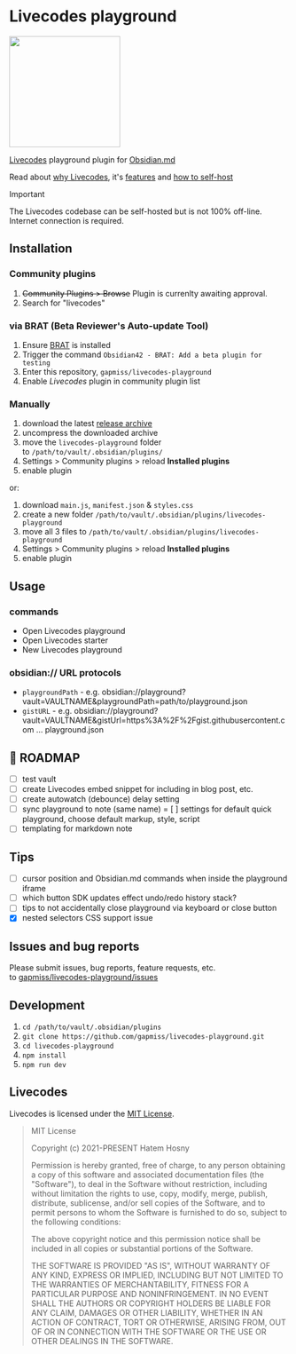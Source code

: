 # Livecodes playground

<img src="https://livecodes.io/docs/img/livecodes-logo.svg" style="width:200px; margin: 0 auto;">

[Livecodes](https://livecodes.io/docs/overview) playground plugin for [Obsidian.md](https://obsidian.md)

Read about [why Livecodes](https://livecodes.io/docs/why), it's [features](https://livecodes.io/docs/features/) and [how to self-host](https://livecodes.io/docs/features/self-hosting)

> [!IMPORTANT]
> The Livecodes codebase can be self-hosted but is not 100% off-line. Internet connection is required.

## Installation

### Community plugins

1. ~~Community Plugins > Browse~~ Plugin is currenlty awaiting approval.
2. Search for "livecodes"

### via BRAT (Beta Reviewer's Auto-update Tool)

1. Ensure [BRAT](https://github.com/TfTHacker/obsidian42-brat) is installed
2. Trigger the command `Obsidian42 - BRAT: Add a beta plugin for testing`
3. Enter this repository, `gapmiss/livecodes-playground`
4. Enable _Livecodes_ plugin in community plugin list

### Manually

1. download the latest [release archive](https://github.com/gapmiss/livecodes-playground/releases/)
2. uncompress the downloaded archive
3. move the `livecodes-playground` folder to `/path/to/vault/.obsidian/plugins/`
4. Settings > Community plugins > reload **Installed plugins**
5. enable plugin

or:

1. download `main.js`, `manifest.json` & `styles.css`
2. create a new folder `/path/to/vault/.obsidian/plugins/livecodes-playground`
3. move all 3 files to `/path/to/vault/.obsidian/plugins/livecodes-playground`
4. Settings > Community plugins > reload **Installed plugins**
5. enable plugin

## Usage

### commands

- Open Livecodes playground
- Open Livecodes starter
- New Livecodes playground

### obsidian:// URL protocols

- `playgroundPath` - e.g. obsidian://playground?vault=VAULTNAME&playgroundPath=path/to/playground.json
- `gistURL` - e.g. obsidian://playground?vault=VAULTNAME&gistUrl=https%3A%2F%2Fgist.githubusercontent.com … playground.json

## 🚧 ROADMAP

- [ ] test vault
- [ ] create Livecodes embed snippet for including in blog post, etc.
- [ ] create autowatch (debounce) delay setting
- [ ] sync playground to note (same name)
= [ ] settings for default quick playground, choose default markup, style, script
- [ ] templating for markdown note

## Tips

- [ ] cursor position and Obsidian.md commands when inside the playground iframe
- [ ] which button SDK updates effect undo/redo history stack?
- [ ] tips to not accidentally close playground via keyboard or close button
- [X] nested selectors CSS support issue

## Issues and bug reports

Please submit issues, bug reports, feature requests, etc. to [gapmiss/livecodes-playground/issues](https://github.com/gapmiss/livecodes-playground/issues)

## Development

1. `cd /path/to/vault/.obsidian/plugins`
2. `git clone https://github.com/gapmiss/livecodes-playground.git`
3. `cd livecodes-playground`
4. `npm install`
5. `npm run dev`

## Livecodes

Livecodes is licensed under the [MIT License](https://github.com/live-codes/livecodes/blob/develop/LICENSE).

> MIT License
> 
> Copyright (c) 2021-PRESENT Hatem Hosny
> 
> Permission is hereby granted, free of charge, to any person obtaining a copy
> of this software and associated documentation files (the "Software"), to deal
> in the Software without restriction, including without limitation the rights
> to use, copy, modify, merge, publish, distribute, sublicense, and/or sell
> copies of the Software, and to permit persons to whom the Software is
> furnished to do so, subject to the following conditions:
> 
> The above copyright notice and this permission notice shall be included in all
> copies or substantial portions of the Software.
> 
> THE SOFTWARE IS PROVIDED "AS IS", WITHOUT WARRANTY OF ANY KIND, EXPRESS OR
> IMPLIED, INCLUDING BUT NOT LIMITED TO THE WARRANTIES OF MERCHANTABILITY,
> FITNESS FOR A PARTICULAR PURPOSE AND NONINFRINGEMENT. IN NO EVENT SHALL THE
> AUTHORS OR COPYRIGHT HOLDERS BE LIABLE FOR ANY CLAIM, DAMAGES OR OTHER
> LIABILITY, WHETHER IN AN ACTION OF CONTRACT, TORT OR OTHERWISE, ARISING FROM,
> OUT OF OR IN CONNECTION WITH THE SOFTWARE OR THE USE OR OTHER DEALINGS IN THE
> SOFTWARE.